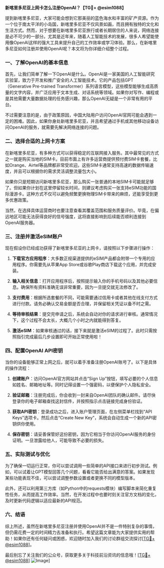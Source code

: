 **新喀里多尼亚上网卡怎么注册OpenAI？【TG💪+ @esim1088】**

提到新喀里多尼亚，大家可能会想到它那美丽的蓝色海水和丰富的矿产资源。作为一个位于南太平洋的小岛国，新喀里多尼亚不仅风景如画，而且拥有独特的文化和生活方式。然而，对于想要在新喀里多尼亚旅行或者长期居住的人来说，网络连接是必不可少的一部分。尤其是近年来，随着人工智能技术的发展，很多人希望能使用像OpenAI这样的强大工具来提升自己的工作效率或学习体验。那么，在新喀里多尼亚如何注册并使用OpenAI呢？本文将为你详细介绍整个过程。

### 一、了解OpenAI的基本信息

首先，让我们简单了解一下OpenAI是什么。OpenAI是一家美国的人工智能研究实验室，致力于开发和推广安全的人工智能技术。它的产品包括GPT（Generative Pre-trained Transformer）系列语言模型，这些模型能够生成高质量的文字内容，并广泛应用于文本生成、对话系统等领域。如果你对写作、编程或是其他需要大量数据处理的任务感兴趣，那么OpenAI无疑是一个非常有用的平台。

不过需要注意的是，由于政策原因，中国大陆用户访问OpenAI官网可能会遇到一定的困难。因此，如果你身处新喀里多尼亚，并且希望通过手机或其他移动设备访问OpenAI的服务，就需要先解决网络连接的问题。

### 二、选择合适的上网卡方案

在新喀里多尼亚，有多种方式可以获得稳定的互联网接入服务。其中最常见的方式之一就是购买当地的SIM卡。目前市面上有许多运营商提供预付费SIM卡套餐，比如Orange、Airtel等品牌都非常受欢迎。这些SIM卡通常支持高速的数据传输速度，并且可以根据你的需求灵活调整流量包大小。

如果你只是短期访问新喀里多尼亚，那么购买一张普通的本地SIM卡可能就足够了。但如果你计划在这里停留较长时间，则建议考虑购买一张支持eSIM功能的国际漫游卡。这种方式不仅可以避免频繁更换物理SIM卡带来的麻烦，还能享受到更多优惠政策。

当然，在选择具体运营商时也要注意查看其覆盖范围和服务质量评价。毕竟，在偏远地区可能无法获得良好的信号强度，这将直接影响到后续能否顺利连接到OpenAI服务器。

### 三、注册并激活eSIM账户

现在假设你已经成功获得了新喀里多尼亚的上网卡，请按照以下步骤进行操作：

1. **下载官方应用程序**：大多数正规渠道提供的eSIM产品都会附带一个专用的应用程序。你需要先从苹果App Store或谷歌Play商店下载这个应用，并完成安装。
   
2. **输入相关信息**：打开应用程序后，按照提示输入你的手机号码以及其他必要信息。确保所有资料准确无误非常重要，因为一旦提交就无法修改了。

3. **支付费用**：根据所选套餐的不同，可能需要通过信用卡或者其他在线支付方式进行付款。请务必确认交易金额是否合理，并保留相关凭证以备不时之需。

4. **等待审核结果**：提交完申请之后，系统会自动对你的请求进行审核。通常情况下，这个过程不会太长，大概几个小时之内就能得到答复。

5. **激活eSIM**：如果审核通过的话，接下来就是激活eSIM的过程了。此时只需按照指引完成最后几步设置即可开始正常使用啦！

### 四、配置OpenAI API密钥

当你的设备能够正常上网之后，就可以着手准备注册OpenAI账号了。以下是具体的操作流程：

1. **创建账户**：访问OpenAI官方网站并点击“Sign Up”按钮，填写必要的个人信息如姓名、邮箱地址等。同时记得设置一个强密码，以便保护个人隐私安全。

2. **验证邮箱**：注册完成后，你会收到一封来自OpenAI团队的确认邮件。请尽快登录你的电子邮箱查找这封信件，并按照指示点击链接完成身份验证。

3. **获取API密钥**：登录成功之后，进入账户管理页面，在左侧菜单栏找到“API Keys”选项卡。然后点击“Create New Key”，系统会自动生成一个新的API密钥供你使用。

4. **保存密钥**：请妥善保管好这份密钥，因为它相当于你访问OpenAI服务的身份证明。一旦泄露给他人，可能导致不必要的损失。

### 五、实际测试与优化

为了确保一切运行正常，你可以尝试调用一些简单的API接口来进行初步测试。例如，可以试着让GPT模型回答几个问题，看看它能否给出满意的答案。如果发现某些功能表现不佳，可以尝试调整参数设置或者更换不同的模型版本。

此外，还可以利用第三方库（如Python中的requests模块）编写脚本来简化重复性任务，从而提高工作效率。当然，在开发过程中也要时刻关注官方文档的变化，及时更新代码逻辑以适应最新的API规范。

### 六、结语

综上所述，虽然在新喀里多尼亚注册并使用OpenAI并不是一件特别复杂的事情，但仍需花费一定的时间精力去准备和执行。希望这篇文章能为大家提供实用的帮助！如果你还有任何疑问或困惑，欢迎随时加入我们的讨论群组交流探讨[[TG💪+ @esim1088](https://t.me/s/esim1088)]。

最后别忘了关注我们的公众号，获取更多关于科技前沿资讯的信息哦！[[TG💪+ @esim1088](https://t.me/s/esim1088)] ![Image](https://i.postimg.cc/4NQfJmqS/Snipaste-2025-05-13-00-14-12.png)]
